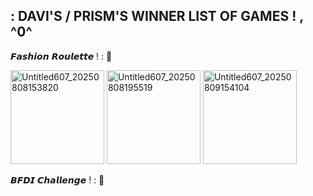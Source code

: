 ## : DAVI'S / PRISM'S WINNER LIST OF GAMES ! , ^0^

𝙁𝙖𝙨𝙝𝙞𝙤𝙣 𝙍𝙤𝙪𝙡𝙚𝙩𝙩𝙚 ! : 👑

<img width="150" height="150" alt="Untitled607_20250808153820" src="https://github.com/user-attachments/assets/72abe791-946f-4fe6-8ff3-3612eed03312" /> <img width="150" height="150" alt="Untitled607_20250808195519" src="https://github.com/user-attachments/assets/f9762a61-ed55-4587-9b31-35a059cc2a62" /> <img width="150" height="150" alt="Untitled607_20250809154104" src="https://github.com/user-attachments/assets/01edfd56-1440-42a0-b6ad-fbfc66e73c5d" />




𝘽𝙁𝘿𝙄 𝘾𝙝𝙖𝙡𝙡𝙚𝙣𝙜𝙚 ! : 👑




